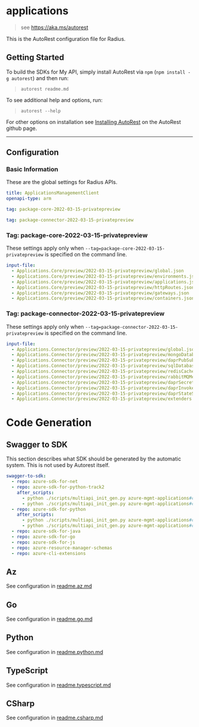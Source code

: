 # applications

> see https://aka.ms/autorest

This is the AutoRest configuration file for Radius.

## Getting Started

To build the SDKs for My API, simply install AutoRest via `npm` (`npm install -g autorest`) and then run:

> `autorest readme.md`

To see additional help and options, run:

> `autorest --help`

For other options on installation see [Installing AutoRest](https://aka.ms/autorest/install) on the AutoRest github page.

---

## Configuration

### Basic Information

These are the global settings for Radius APIs.

``` yaml
title: ApplicationsManagementClient
openapi-type: arm
```

``` yaml $(package-core)
tag: package-core-2022-03-15-privatepreview
```

``` yaml $(package-connector)
tag: package-connector-2022-03-15-privatepreview
```

### Tag: package-core-2022-03-15-privatepreview

These settings apply only when `--tag=package-core-2022-03-15-privatepreview` is specified on the command line.

``` yaml $(tag) == 'package-core-2022-03-15-privatepreview'
input-file:
  - Applications.Core/preview/2022-03-15-privatepreview/global.json
  - Applications.Core/preview/2022-03-15-privatepreview/environments.json
  - Applications.Core/preview/2022-03-15-privatepreview/applications.json
  - Applications.Core/preview/2022-03-15-privatepreview/httpRoutes.json
  - Applications.Core/preview/2022-03-15-privatepreview/gateways.json
  - Applications.Core/preview/2022-03-15-privatepreview/containers.json
```

### Tag: package-connector-2022-03-15-privatepreview

These settings apply only when `--tag=package-connector-2022-03-15-privatepreview` is specified on the command line.

``` yaml $(tag) == 'package-connector-2022-03-15-privatepreview'
input-file:
  - Applications.Connector/preview/2022-03-15-privatepreview/global.json
  - Applications.Connector/preview/2022-03-15-privatepreview/mongoDatabases.json
  - Applications.Connector/preview/2022-03-15-privatepreview/daprPubSubBrokers.json
  - Applications.Connector/preview/2022-03-15-privatepreview/sqlDatabases.json
  - Applications.Connector/preview/2022-03-15-privatepreview/redisCaches.json
  - Applications.Connector/preview/2022-03-15-privatepreview/rabbitMQMessageQueues.json
  - Applications.Connector/preview/2022-03-15-privatepreview/daprSecretStores.json
  - Applications.Connector/preview/2022-03-15-privatepreview/daprInvokeHttpRoutes.json
  - Applications.Connector/preview/2022-03-15-privatepreview/daprStateStores.json
  - Applications.Connector/preview/2022-03-15-privatepreview/extenders.json
```

# Code Generation

## Swagger to SDK

This section describes what SDK should be generated by the automatic system.
This is not used by Autorest itself.

```yaml $(swagger-to-sdk)
swagger-to-sdk:
  - repo: azure-sdk-for-net
  - repo: azure-sdk-for-python-track2
    after_scripts:
      - python ./scripts/multiapi_init_gen.py azure-mgmt-applications#core
      - python ./scripts/multiapi_init_gen.py azure-mgmt-applications#connector  
  - repo: azure-sdk-for-python
    after_scripts:
      - python ./scripts/multiapi_init_gen.py azure-mgmt-applications#core
      - python ./scripts/multiapi_init_gen.py azure-mgmt-applications#connector
  - repo: azure-sdk-for-java
  - repo: azure-sdk-for-go
  - repo: azure-sdk-for-js
  - repo: azure-resource-manager-schemas
  - repo: azure-cli-extensions
```
## Az

See configuration in [readme.az.md](./readme.az.md)

## Go

See configuration in [readme.go.md](./readme.go.md)

## Python

See configuration in [readme.python.md](./readme.python.md)

## TypeScript

See configuration in [readme.typescript.md](./readme.typescript.md)

## CSharp

See configuration in [readme.csharp.md](./readme.csharp.md)
